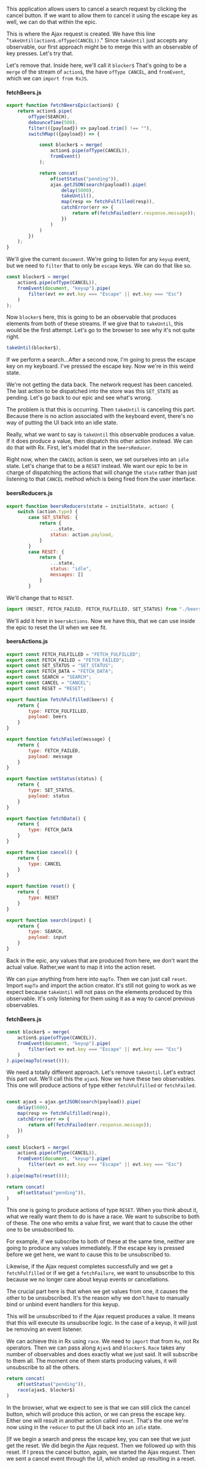 This application allows users to cancel a search request by clicking the cancel button. If we want to allow them to cancel it using the escape key as well, we can do that within the epic.

This is where the Ajax request is created. We have this line "`takeUntil(action$.ofType(CANCEL))`." Since `takeUntil` just accepts any observable, our first approach might be to merge this with an observable of key presses. Let's try that.

Let's remove that. Inside here, we'll call it `blocker$` That's going to be a `merge` of the stream of `action$`, the have `ofType CANCEL`, and `fromEvent`, which we can `import from RxJS`.

#### fetchBeers.js
```js
export function fetchBeersEpic(action$) {
    return action$.pipe(
        ofType(SEARCH),
        debounceTime(500),
        filter(({payload}) => payload.trim() !== ""),
        switchMap(({payload}) => {

            const blocker$ = merge(
                action$.pipe(ofType(CANCEL)),
                fromEvent()
            );

            return concat(
                of(setStatus("pending")),
                ajax.getJSON(search(payload)).pipe(
                    delay(5000),
                    takeUntil(),                
                    map(resp => fetchFulfilled(resp)),
                    catchError(err => {
                        return of(fetchFailed(err.response.message));
                    })
                )
            )
        })
    );
}
```

We'll give the current `document`. We're going to listen for any `keyup` event, but we need to `filter` that to only be `escape` keys. We can do that like so.

```js
const blocker$ = merge(
    action$.pipe(ofType(CANCEL)),
    fromEvent(document, "keyup").pipe(
        filter(evt => evt.key === "Escape" || evt.key === "Esc")
    )
);
```

Now `blocker$` here, this is going to be an observable that produces elements from both of these streams. If we give that to `takeUntil`, this would be the first attempt. Let's go to the browser to see why it's not quite right.

```js
takeUntil(blocker$),
```

If we perform a search...After a second now, I'm going to press the escape key on my keyboard. I've pressed the escape key. Now we're in this weird state.

We're not getting the data back. The network request has been canceled. The last action to be dispatched into the store was this `SET_STATE` as pending. Let's go back to our epic and see what's wrong.

The problem is that this is occurring. Then `takeUntil` is canceling this part. Because there is no action associated with the keyboard event, there's no way of putting the UI back into an idle state.

Really, what we want to say is `takeUntil` this observable produces a value. If it does produce a value, then dispatch this other action instead. We can do that with Rx. First, let's model that in the `beersReducer`.

Right now, when the `CANCEL` action is seen, we set ourselves into an `idle` state. Let's change that to be a `RESET` instead. We want our epic to be in charge of dispatching the actions that will change the `state` rather than just listening to that `CANCEL` method which is being fired from the user interface.

#### beersReducers.js
```js
export function beersReducers(state = initialState, action) {
    switch (action.type) {
        case SET_STATUS: { 
            return {
                ...state, 
                status: action.payload, 
            }
        }
        case RESET: { 
            return {
                ...state, 
                status: "idle", 
                messages: []
            }
        } 
```

We'll change that to `RESET`. 

```js
import (RESET, FETCH_FAILED, FETCH_FULFILLED, SET_STATUS) from "./beersActions";
```
We'll add it here in `beersActions`. Now we have this, that we can use inside the epic to reset the UI when we see fit. 

#### beersActions.js
```js
export const FETCH_FULFILLED = "FETCH_FULFILLED";
export const FETCH_FAILED = "FETCH_FAILED";
export const SET_STATUS = "SET_STATUS";
export const FETCH_DATA = "FETCH_DATA";
export const SEARCH = "SEARCH";
export const CANCEL = "CANCEL";
export const RESET = "RESET";

export function fetchFulfilled(beers) {
    return {
        type: FETCH_FULFILLED,
        payload: beers
    }
}

export function fetchFailed(message) {
    return {
        type: FETCH_FAILED,
        payload: message
    }
}

export function setStatus(status) {
    return {
        type: SET_STATUS,
        payload: status
    }
}

export function fetchData() {
    return {
        type: FETCH_DATA
    }
}

export function cancel() {
    return {
        type: CANCEL
    }
}

export function reset() {
    return {
        type: RESET
    }
}

export function search(input) {
    return {
        type: SEARCH,
        payload: input
    }
}
```

Back in the epic, any values that are produced from here, we don't want the actual value. Rather,we want to map it into the action reset.

We can `pipe` anything from here into `mapTo`. Then we can just call `reset`. Import `mapTo` and import the action creator. It's still not going to work as we expect because `takeUntil` will not pass on the elements produced by this observable. It's only listening for them using it as a way to cancel previous observables.

#### fetchBeers.js
```js
const blocker$ = merge(
    action$.pipe(ofType(CANCEL)),
    fromEvent(document, "keyup").pipe(
        filter(evt => evt.key === "Escape" || evt.key === "Esc")
    )
).pipe(mapTo(reset()));
```

We need a totally different approach. Let's remove `takeUntil`. Let's extract this part out. We'll call this the `ajax$`. Now we have these two observables. This one will produce actions of type either `fetchFulfilled` or `fetchFailed`.

```js

const ajax$ = ajax.getJSON(search(payload)).pipe(
    delay(5000),
    map(resp => fetchFulfilled(resp)),
    catchError(err => {
        return of(fetchFailed(err.response.message));
    })
)

const blocker$ = merge(
    action$.pipe(ofType(CANCEL)),
    fromEvent(document, "keyup").pipe(
        filter(evt => evt.key === "Escape" || evt.key === "Esc")
    )
).pipe(mapTo(reset()));

return concat(
    of(setStatus("pending")),
)
```

This one is going to produce actions of type `RESET`. When you think about it, what we really want them to do is have a race. We want to subscribe to both of these. The one who emits a value first, we want that to cause the other one to be unsubscribed to.

For example, if we subscribe to both of these at the same time, neither are going to produce any values immediately. If the escape key is pressed before we get here, we want to cause this to be unsubscribed to.

Likewise, if the Ajax request completes successfully and we get a `fetchFulfilled` or if we get a `fetchFailure`, we want to unsubscribe to this because we no longer care about keyup events or cancellations.

The crucial part here is that when we get values from one, it causes the other to be unsubscribed. It's the reason why we don't have to manually bind or unbind event handlers for this keyup.

This will be unsubscribed to if the Ajax request produces a value. It means that this will execute its unsubscribe logic. In the case of a keyup, it will just be removing an event listener.

We can achieve this in Rx using `race`. We need to `import` that from `Rx`, not Rx operators. Then we can pass along `Ajax$` and `blocker$`. `Race` takes any number of observables and does exactly what we just said. It will subscribe to them all. The moment one of them starts producing values, it will unsubscribe to all the others.

```js
return concat(
    of(setStatus("pending")),
    race(ajax$, blocker$)
)
```

In the browser, what we expect to see is that we can still click the cancel button, which will produce this action, or we can press the escape key. Either one will result in another action called `reset`. That's the one we're now using in the `reducer` to put the UI back into an `idle` state.

[If we begin a search and press the escape key, you can see that we just get the reset. We did begin the Ajax request. Then we followed up with this reset. If I press the cancel button, again, we started the Ajax request. Then we sent a cancel event through the UI, which ended up resulting in a reset.

